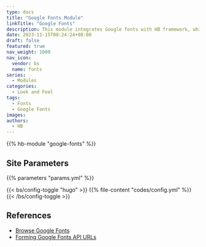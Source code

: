 ```yaml
---
type: docs
title: "Google Fonts Module"
linkTitle: "Google Fonts"
description: This module integrates Google fonts with HB framework, which allow specifying multiple fonts and their axises.
date: 2023-11-15T00:24:24+08:00
draft: false
featured: true
nav_weight: 1000
nav_icon:
  vendor: bs
  name: fonts
series:
  - Modules
categories:
  - Look and Feel
tags:
  - Fonts
  - Google Fonts
images:
authors:
  - HB
---
```


{{% hb-module "google-fonts" %}}

## Site Parameters

{{% parameters "params.yml" %}}

{{< bs/config-toggle "hugo" >}}
{{% file-content "codes/config.yml" %}}
{{< /bs/config-toggle >}}

## References

- [Browse Google Fonts](https://fonts.google.com/)
- [Forming Google Fonts API URLs](https://developers.google.com/fonts/docs/css2#forming_api_urls)
